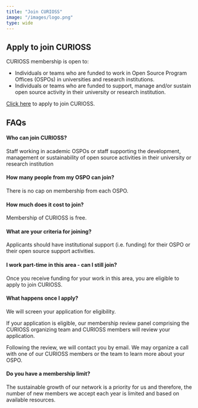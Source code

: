 ```yaml
---
title: "Join CURIOSS"
image: "/images/logo.png"
type: wide
---
```


## Apply to join CURIOSS

CURIOSS membership is open to:

- Individuals or teams who are funded to work in Open Source Program Offices (OSPOs) in universities and research institutions.
- Individuals or teams who are funded to support, manage and/or sustain open source activity in their university or research institution.


[Click here](https://docs.google.com/forms/d/e/1FAIpQLSebyfNvpEpQK_jeP_f7R4r0A93ZOunQvI9OJUEdL3SSXrOArw/viewform) to apply to join CURIOSS.


## FAQs

#### Who can join CURIOSS?
Staff working in academic OSPOs or staff supporting the development, management or sustainability of open source activities in their university or research institution

#### How many people from my OSPO can join?
There is no cap on membership from each OSPO.

#### How much does it cost to join?
Membership of CURIOSS is free.

#### What are your criteria for joining?
Applicants should have institutional support (i.e. funding) for their OSPO or their open source support activities.

#### I work part-time in this area - can I still join?
Once you receive funding for your work in this area, you are eligible to apply to join CURIOSS.

#### What happens once I apply?
We will screen your application for eligibility.

If your application is eligible, our membership review panel comprising the CURIOSS organizing team and CURIOSS members will review your application.

Following the review, we will contact you by email. We may organize a call with one of our CURIOSS members or the team to learn more about your OSPO.


#### Do you have a membership limit?
The sustainable growth of our network is a priority for us and therefore, the number of new members we accept each year is limited and based on available resources.


